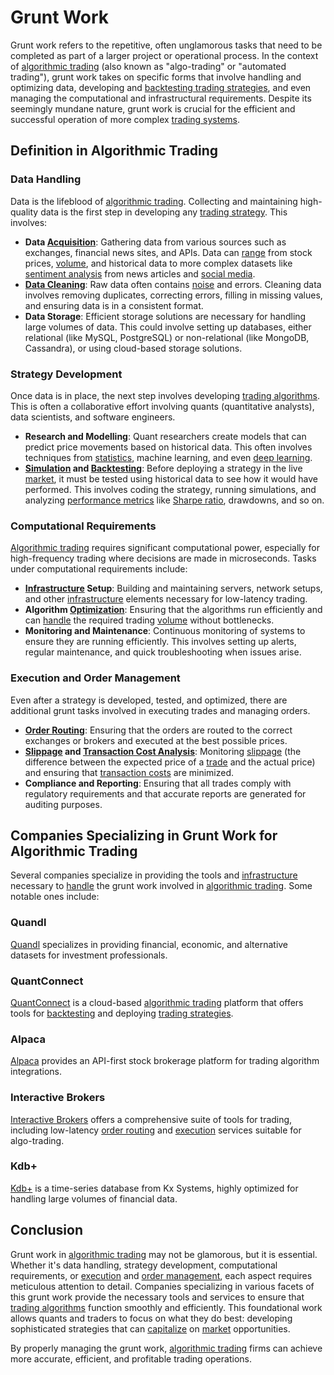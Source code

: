 # Grunt Work

Grunt work refers to the repetitive, often unglamorous tasks that need to be completed as part of a larger project or operational process. In the context of [algorithmic trading](../a/accountability.md) (also known as "algo-trading" or "automated trading"), grunt work takes on specific forms that involve handling and optimizing data, developing and [backtesting trading strategies](../b/backtesting_trading_strategies.md), and even managing the computational and infrastructural requirements. Despite its seemingly mundane nature, grunt work is crucial for the efficient and successful operation of more complex [trading systems](../t/trading_systems.md).

## Definition in Algorithmic Trading

### Data Handling

Data is the lifeblood of [algorithmic trading](../a/accountability.md). Collecting and maintaining high-quality data is the first step in developing any [trading strategy](../t/trading_strategy.md). This involves:

- **Data [Acquisition](../a/acquisition.md)**: Gathering data from various sources such as exchanges, financial news sites, and APIs. Data can [range](../r/range.md) from stock prices, [volume](../v/volume.md), and historical data to more complex datasets like [sentiment analysis](../s/sentiment_analysis.md) from news articles and [social media](../s/social_media.md).
- **[Data Cleaning](../d/data_cleaning.md)**: Raw data often contains [noise](../n/noise.md) and errors. Cleaning data involves removing duplicates, correcting errors, filling in missing values, and ensuring data is in a consistent format.
- **Data Storage**: Efficient storage solutions are necessary for handling large volumes of data. This could involve setting up databases, either relational (like MySQL, PostgreSQL) or non-relational (like MongoDB, Cassandra), or using cloud-based storage solutions.

### Strategy Development

Once data is in place, the next step involves developing [trading algorithms](../t/trading_algorithms.md). This is often a collaborative effort involving quants (quantitative analysts), data scientists, and software engineers.

- **Research and Modelling**: Quant researchers create models that can predict price movements based on historical data. This often involves techniques from [statistics](../s/statistics.md), machine learning, and even [deep learning](../d/deep_learning.md).
- **[Simulation](../s/simulation_in_trading.md) and [Backtesting](../b/backtesting.md)**: Before deploying a strategy in the live [market](../m/market.md), it must be tested using historical data to see how it would have performed. This involves coding the strategy, running simulations, and analyzing [performance metrics](../p/performance_metrics.md) like [Sharpe ratio](../s/sharpe_ratio.md), drawdowns, and so on.

### Computational Requirements

[Algorithmic trading](../a/accountability.md) requires significant computational power, especially for high-frequency trading where decisions are made in microseconds. Tasks under computational requirements include:

- **[Infrastructure](../i/infrastructure.md) Setup**: Building and maintaining servers, network setups, and other [infrastructure](../i/infrastructure.md) elements necessary for low-latency trading.
- **Algorithm [Optimization](../o/optimization.md)**: Ensuring that the algorithms run efficiently and can [handle](../h/handle.md) the required trading [volume](../v/volume.md) without bottlenecks.
- **Monitoring and Maintenance**: Continuous monitoring of systems to ensure they are running efficiently. This involves setting up alerts, regular maintenance, and quick troubleshooting when issues arise.

### Execution and Order Management

Even after a strategy is developed, tested, and optimized, there are additional grunt tasks involved in executing trades and managing orders.

- **[Order Routing](../o/order_routing.md)**: Ensuring that the orders are routed to the correct exchanges or brokers and executed at the best possible prices.
- **[Slippage](../s/slippage.md) and [Transaction Cost Analysis](../t/transaction_cost_analysis.md)**: Monitoring [slippage](../s/slippage.md) (the difference between the expected price of a [trade](../t/trade.md) and the actual price) and ensuring that [transaction costs](../t/transaction_costs.md) are minimized.
- **Compliance and Reporting**: Ensuring that all trades comply with regulatory requirements and that accurate reports are generated for auditing purposes.

## Companies Specializing in Grunt Work for Algorithmic Trading

Several companies specialize in providing the tools and [infrastructure](../i/infrastructure.md) necessary to [handle](../h/handle.md) the grunt work involved in [algorithmic trading](../a/accountability.md). Some notable ones include:

### Quandl

[Quandl](https://www.quandl.com/) specializes in providing financial, economic, and alternative datasets for investment professionals.

### QuantConnect

[QuantConnect](https://www.quantconnect.com/) is a cloud-based [algorithmic trading](../a/accountability.md) platform that offers tools for [backtesting](../b/backtesting.md) and deploying [trading strategies](../t/trading_strategies.md).

### Alpaca

[Alpaca](https://alpaca.markets/) provides an API-first stock brokerage platform for trading algorithm integrations.

### Interactive Brokers

[Interactive Brokers](https://www.interactivebrokers.com/) offers a comprehensive suite of tools for trading, including low-latency [order routing](../o/order_routing.md) and [execution](../e/execution.md) services suitable for algo-trading.

### Kdb+

[Kdb+](https://kx.com/platform/kdb/) is a time-series database from Kx Systems, highly optimized for handling large volumes of financial data.

## Conclusion

Grunt work in [algorithmic trading](../a/accountability.md) may not be glamorous, but it is essential. Whether it's data handling, strategy development, computational requirements, or [execution](../e/execution.md) and [order management](../o/order_management_in_trading.md), each aspect requires meticulous attention to detail. Companies specializing in various facets of this grunt work provide the necessary tools and services to ensure that [trading algorithms](../t/trading_algorithms.md) function smoothly and efficiently. This foundational work allows quants and traders to focus on what they do best: developing sophisticated strategies that can [capitalize](../c/capitalize.md) on [market](../m/market.md) opportunities.

By properly managing the grunt work, [algorithmic trading](../a/accountability.md) firms can achieve more accurate, efficient, and profitable trading operations.